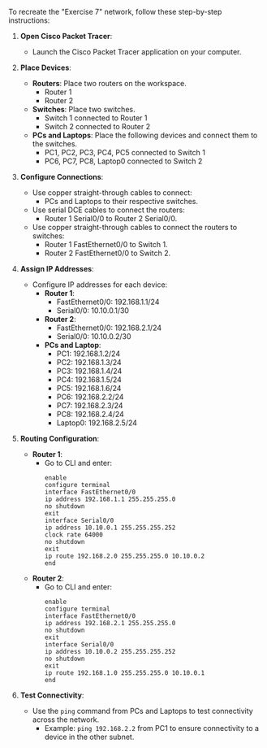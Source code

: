 To recreate the "Exercise 7" network, follow these step-by-step instructions:

1. **Open Cisco Packet Tracer**:
   - Launch the Cisco Packet Tracer application on your computer.

2. **Place Devices**:
   - **Routers**: Place two routers on the workspace.
     - Router 1
     - Router 2
   - **Switches**: Place two switches.
     - Switch 1 connected to Router 1
     - Switch 2 connected to Router 2
   - **PCs and Laptops**: Place the following devices and connect them to the switches.
     - PC1, PC2, PC3, PC4, PC5 connected to Switch 1
     - PC6, PC7, PC8, Laptop0 connected to Switch 2

3. **Configure Connections**:
   - Use copper straight-through cables to connect:
     - PCs and Laptops to their respective switches.
   - Use serial DCE cables to connect the routers:
     - Router 1 Serial0/0 to Router 2 Serial0/0.
   - Use copper straight-through cables to connect the routers to switches:
     - Router 1 FastEthernet0/0 to Switch 1.
     - Router 2 FastEthernet0/0 to Switch 2.

4. **Assign IP Addresses**:
   - Configure IP addresses for each device:
     - **Router 1**:
       - FastEthernet0/0: 192.168.1.1/24
       - Serial0/0: 10.10.0.1/30
     - **Router 2**:
       - FastEthernet0/0: 192.168.2.1/24
       - Serial0/0: 10.10.0.2/30
     - **PCs and Laptop**:
       - PC1: 192.168.1.2/24
       - PC2: 192.168.1.3/24
       - PC3: 192.168.1.4/24
       - PC4: 192.168.1.5/24
       - PC5: 192.168.1.6/24
       - PC6: 192.168.2.2/24
       - PC7: 192.168.2.3/24
       - PC8: 192.168.2.4/24
       - Laptop0: 192.168.2.5/24

5. **Routing Configuration**:
   - **Router 1**:
     - Go to CLI and enter:
       ```
       enable
       configure terminal
       interface FastEthernet0/0
       ip address 192.168.1.1 255.255.255.0
       no shutdown
       exit
       interface Serial0/0
       ip address 10.10.0.1 255.255.255.252
       clock rate 64000
       no shutdown
       exit
       ip route 192.168.2.0 255.255.255.0 10.10.0.2
       end
       ```
   - **Router 2**:
     - Go to CLI and enter:
       ```
       enable
       configure terminal
       interface FastEthernet0/0
       ip address 192.168.2.1 255.255.255.0
       no shutdown
       exit
       interface Serial0/0
       ip address 10.10.0.2 255.255.255.252
       no shutdown
       exit
       ip route 192.168.1.0 255.255.255.0 10.10.0.1
       end
       ```

6. **Test Connectivity**:
   - Use the `ping` command from PCs and Laptops to test connectivity across the network.
     - Example: `ping 192.168.2.2` from PC1 to ensure connectivity to a device in the other subnet.